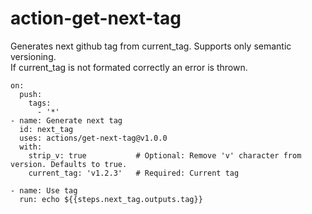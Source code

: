 # action-get-next-tag
Generates next github tag from current_tag. Supports only semantic versioning. <br/>
If current_tag is not formated correctly an error is thrown.

```
on:
  push:
    tags:
      - '*'
- name: Generate next tag
  id: next_tag
  uses: actions/get-next-tag@v1.0.0
  with:
    strip_v: true           # Optional: Remove 'v' character from version. Defaults to true.
    current_tag: 'v1.2.3'   # Required: Current tag

- name: Use tag
  run: echo ${{steps.next_tag.outputs.tag}}
```
